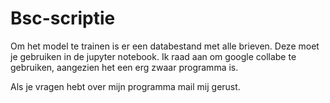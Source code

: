 # Bsc-scriptie

Om het model te trainen is er een databestand met alle brieven. Deze moet je gebruiken in de jupyter notebook. Ik raad aan om google collabe te gebruiken, aangezien het een erg zwaar programma is.

Als je vragen hebt over mijn programma mail mij gerust.
